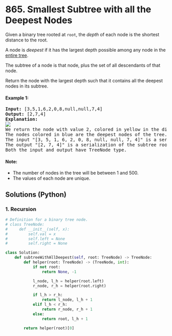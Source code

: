 # 865. Smallest Subtree with all the Deepest Nodes
Given a binary tree rooted at ```root```, the *depth* of each node is the shortest distance to the root.

A node is *deepest* if it has the largest depth possible among any node in the <u>entire tree</u>.

The subtree of a node is that node, plus the set of all descendants of that node.

Return the node with the largest depth such that it contains all the deepest nodes in its subtree.

#### Example 1:
<pre>
<strong>Input:</strong> [3,5,1,6,2,0,8,null,null,7,4]
<strong>Output:</strong> [2,7,4]
<strong>Explanation:</strong>
<img src='https://s3-lc-upload.s3.amazonaws.com/uploads/2018/07/01/sketch1.png'>
We return the node with value 2, colored in yellow in the diagram.
The nodes colored in blue are the deepest nodes of the tree.
The input "[3, 5, 1, 6, 2, 0, 8, null, null, 7, 4]" is a serialization of the given tree.
The output "[2, 7, 4]" is a serialization of the subtree rooted at the node with value 2.
Both the input and output have TreeNode type.
</pre>

#### Note:
* The number of nodes in the tree will be between 1 and 500.
* The values of each node are unique.

## Solutions (Python)

### 1. Recursion
```Python
# Definition for a binary tree node.
# class TreeNode:
#     def __init__(self, x):
#         self.val = x
#         self.left = None
#         self.right = None

class Solution:
    def subtreeWithAllDeepest(self, root: TreeNode) -> TreeNode:
        def helper(root: TreeNode) -> (TreeNode, int):
            if not root:
                return None, -1

            l_node, l_h = helper(root.left)
            r_node, r_h = helper(root.right)

            if l_h > r_h:
                return l_node, l_h + 1
            elif l_h < r_h:
                return r_node, r_h + 1
            else:
                return root, l_h + 1

        return helper(root)[0]
```
